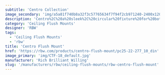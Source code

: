 ```yaml
---
subtitle: 'Centro Collection'
image_secondary: 'img/a5a81f740b8a32f3c57765634f7f94f2cb971240-2400x1200.png'
description: 'Centro%2C%20a%20sleek%2C%20circular%20fixture%20for%20both%20flushmount%20and%20pendant%20installation.%20With%20its%20slim%20profile%20and%20light-diffusing%20perforated%20edge%2C%20Centro%20possesses%20a%20subtle%20sophistication%20other%20fixtures%20don%u2019t.'
category: 'Ceiling Flush Mounts'
designer: 'RBW'
tags:
  - 'Ceiling Flush Mounts'
  - 'rbw'
title: 'Centro Flush Mount'
href: 'https://rbw.com/products/centro-flush-mount/pc25-22-277_10_din'
image_primary: 'img/CTF-18_default.jpg'
manufacturer: 'Rich Brilliant Willing'
slug: '/manufacturers/rbw/ceiling-flush-mounts/rbw-centro-flush-mount'
---
```

